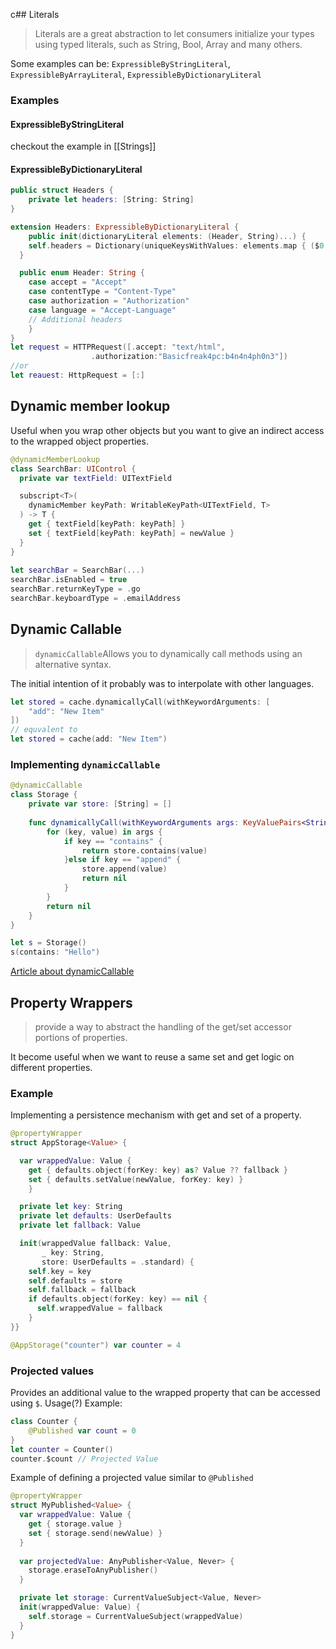 c## Literals
> Literals are a great abstraction to let consumers initialize your types using typed literals, such as String, Bool, Array and many others.

Some examples can be: `ExpressibleByStringLiteral`, `ExpressibleByArrayLiteral`, `ExpressibleByDictionaryLiteral`
### Examples
#### ExpressibleByStringLiteral
checkout the example in [[Strings]]
#### ExpressibleByDictionaryLiteral
```Swift
public struct Headers {
	private let headers: [String: String]
}

extension Headers: ExpressibleByDictionaryLiteral {
	public init(dictionaryLiteral elements: (Header, String)...) {
    self.headers = Dictionary(uniqueKeysWithValues: elements.map { ($0.rawValue, $1) })
  }

  public enum Header: String {
    case accept = "Accept"
    case contentType = "Content-Type"
    case authorization = "Authorization"
    case language = "Accept-Language"
    // Additional headers
	} 
}
let request = HTTPRequest([.accept: "text/html",
                  .authorization:"Basicfreak4pc:b4n4n4ph0n3"])
//or 
let reauest: HttpRequest = [:]
```
## Dynamic member lookup
Useful when you wrap other objects but you want to give an indirect access to the wrapped object properties.
```Swift 
@dynamicMemberLookup
class SearchBar: UIControl {
  private var textField: UITextField

  subscript<T>(
    dynamicMember keyPath: WritableKeyPath<UITextField, T>
  ) -> T {
    get { textField[keyPath: keyPath] }
    set { textField[keyPath: keyPath] = newValue }
  }
}
  
let searchBar = SearchBar(...)
searchBar.isEnabled = true
searchBar.returnKeyType = .go
searchBar.keyboardType = .emailAddress
```
## Dynamic Callable
> `dynamicCallable`Allows you to dynamically call methods using an alternative syntax.

The initial intention of it probably was to interpolate with other languages.

```swift
let stored = cache.dynamicallyCall(withKeywordArguments: [
    "add": "New Item"
])
// equvalent to
let stored = cache(add: "New Item")
```
### Implementing `dynamicCallable`
```Swift
@dynamicCallable
class Storage {
    private var store: [String] = []
    
    func dynamicallyCall(withKeywordArguments args: KeyValuePairs<String, String>) -> Any? {
        for (key, value) in args {
            if key == "contains" {
                return store.contains(value)
            }else if key == "append" {
                store.append(value)
                return nil
            }
        }
        return nil
    }
}

let s = Storage()
s(contains: "Hello")
```
[Article about dynamicCallable](https://www.avanderlee.com/swift/dynamiccallable/)
## Property Wrappers
> provide a way to abstract the handling of the get/set accessor portions of properties.

It become useful when we want to reuse a same set and get logic on different properties.
### Example
Implementing a persistence mechanism with get and set of a property.
```Swift
@propertyWrapper
struct AppStorage<Value> {

  var wrappedValue: Value {
    get { defaults.object(forKey: key) as? Value ?? fallback }
    set { defaults.setValue(newValue, forKey: key) }
    }

  private let key: String
  private let defaults: UserDefaults
  private let fallback: Value

  init(wrappedValue fallback: Value,
       _ key: String,
       store: UserDefaults = .standard) {
    self.key = key
    self.defaults = store
    self.fallback = fallback
    if defaults.object(forKey: key) == nil {
      self.wrappedValue = fallback
    }
}}

@AppStorage("counter") var counter = 4
```
### Projected values
Provides an additional value to the wrapped property that can be accessed using `$`.
Usage(?)
Example: 
```Swift
class Counter {
	@Published var count = 0
}
let counter = Counter()
counter.$count // Projected Value
```
Example of defining a projected value similar to `@Published`
```Swift
@propertyWrapper
struct MyPublished<Value> {
  var wrappedValue: Value {
    get { storage.value }
    set { storage.send(newValue) }
  }
  
  var projectedValue: AnyPublisher<Value, Never> {
    storage.eraseToAnyPublisher()
  }

  private let storage: CurrentValueSubject<Value, Never>
  init(wrappedValue: Value) {
    self.storage = CurrentValueSubject(wrappedValue)
  }
}
```